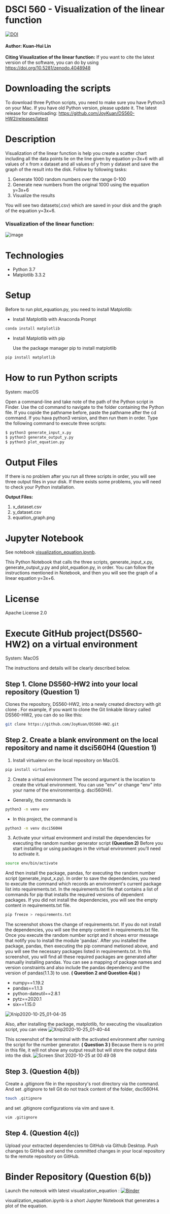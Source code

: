 # DSCI 560 - Visualization of the linear function
[![DOI](https://zenodo.org/badge/DOI/10.5281/zenodo.4048948.svg)](https://doi.org/10.5281/zenodo.4048948)

#### Author: Kuan-Hui Lin

**Citing Visualization of the linear function:**
If you want to cite the latest version of the software, you can do by using https://doi.org/10.5281/zenodo.4048948

# Downloading the scripts
To download three Python scripts, you need to make sure you have Python3 on your Mac. If you have old Python version, please update it. 
The latest release for downloading: https://github.com/JoyKuan/DS560-HW2/releases/latest

# Description
Visualization of the linear function is help you create a scatter chart including all the data points lie on the line given by equation y=3x+6 with all values of x from x dataset and all values of y from y dataset and save the graph of the result into the disk. 
Follow by following tasks:
1. Generate 1000 random numbers over the range 0-100
2. Generate new numbers from the original 1000 using the equation y=3x+6
3. Visualize the results

You will see two datasets(.csv) which are saved in your disk and the graph of the equation y=3x+6.

### Visualization of the linear function:
![image](https://user-images.githubusercontent.com/54604816/94120168-ad5b7d80-fe04-11ea-977c-5722a2e452b6.png)

# Technologies
* Python 3.7
* Matplotlib 3.3.2

# Setup
Before to run plot_equation.py, you need to install Matplotlib:

+ Install Matplotlib with Anaconda Prompt
```bash
conda install matplotlib
```
+ Install Matplotlib with pip
  
  Use the package manager pip to install matplotlib
```bash
pip install matplotlib
```

# How to run Python scripts
System: macOS

Open a command-line and take note of the path of the Python script in Finder. Use the cd command to navigate to the folder containing the Python file. If you copide the pathname before, paste the pathname after the cd command. If you hava python3 version, and then run them in order. Type the following command to execute three scripts:
```bash
$ python3 generate_input_x.py
$ python3 generate_output_y.py
$ python3 plot_equation.py
```

# Output Files
If there is no problem after you run all three scripts in order, you will see three output files in your disk.
If there exists some problems, you will need to check your Python installation.

**Output Files:**
1. x_dataset.csv
2. y_dataset.csv
3. equation_graph.png

# Jupyter Notebook
See notebook [visualization_equation.ipynb](https://github.com/JoyKuan/DS560-HW2/blob/master/visualization_equation.ipynb).

This Python Notebook that calls the three scripts, generate_input_x.py, generate_output_y.py and plot_equation.py, in order. You can follow the instructions mentioned in Notebook, and then you will see the graph of a linear equation y=3x+6.

# License
Apache License 2.0

# Execute GitHub project(DS560-HW2) on a virtual environment
System: MacOS

The instructions and details will be clearly described below.

## Step 1. Clone DS560-HW2 into your local repository  (Question 1)
Clones the repository, DS560-HW2, into a newly created directory with git clone <url>. For example, if you want to clone the Git linkable library called DS560-HW2, you can do so like this:
```bash
git clone https://github.com/JoyKuan/DS560-HW2.git
```

## Step 2. Create a blank environment on the local repository and name it dsci560H4  (Question 1)
1. Install virtualenv on the local repository on MacOS.
```bash
pip install virtualenv
```

2. Create a virtual environment
The second argument is the location to create the virtual environment. You can use "env" or change "env" into your name of the environment(e.g. dsci560H4). 
* Generally, the commands is
```bash
python3 -m venv env 
```
* In this project, the command is 
```bash
python3 -m venv dsci560H4
```
  
3. Activate your virtual environment and install the dependencies for executing the random number generator script **(Question 2)**
Before you start installing or using packages in the virtual environment you’ll need to activate it. 
```bash
source env/bin/activate
```

And then install the package, pandas, for executing the random number script (generate_input_x.py).
In order to save the dependencies, you need to execute the command which records an environment's current package list into requirements.txt.
In the requirements.txt file that contains a list of commands for pip that installs the required versions of dependent packages.
If you did not install the dependencies, you will see the empty content in requirements.txt file.
```bash
pip freeze > requirements.txt
```

The screenshot shows the change of requirements.txt. If you do not install the dependencies, you will see the empty content in requirements.txt file. Once you execute the random number script and it shows error message that notify you to install the module 'pandas'. After you installed the package, pandas, then executing the pip command metioned above, and you will see the necessary packages listed in requirements.txt. In this screenshot, you will find all these required packages are generated after manually installing pandas. You can see a mapping of package names and version constraints and also include the pandas dependency and the version of pandas(1.1.3) to use. **( Question 2 and Question 4(a) )**
* numpy==1.19.2
* pandas==1.1.3
* python-dateutil==2.8.1
* pytz==2020.1
* six==1.15.0

![Xnip2020-10-25_01-04-35](https://user-images.githubusercontent.com/54604816/97101866-19c4d900-165e-11eb-9d41-48aedf26a161.jpg)

Also, after installing the package, matplotlib, for executing the visualization script, you can view 
![Xnip2020-10-25_01-40-44](https://user-images.githubusercontent.com/54604816/97102483-2861bf00-1663-11eb-87f4-b233c09827d6.jpg)


This screenshot of the terminal with the activated environment after running the script for the number generator. **( Question 3 )**
Because there is no print in this file, it will not show any output result but will store the output data into the disk.
![Screen Shot 2020-10-25 at 00 49 08](https://user-images.githubusercontent.com/54604816/97101586-057fdc80-165c-11eb-82b1-4cfefa6bedff.png)

## Step 3. (Question 4(b))
Create a .gitignore file in the repository's root directory via the command. And set .gitignore to tell Git do not track content of the folder, dsci560H4.
```bash
touch .gitignore
```
and set .gitignore configurations via vim and save it.
```bash
vim .gitignore
```

## Step 4. (Question 4(c))
Upload your extracted dependencies to GitHub via Github Desktop. Push changes to GitHub and send the committed changes in your local repository to the remote repository on GitHub.


# Binder Repository (Question 6(b))
Launch the noteook with latest visualization_equation : [![Binder](https://mybinder.org/badge_logo.svg)](https://mybinder.org/v2/gh/JoyKuan/DS560-HW2/master?filepath=visualization_equation.ipynb)

visualization_equation.ipynb is a short Jupyter Notebook that generates a plot of the equation.


